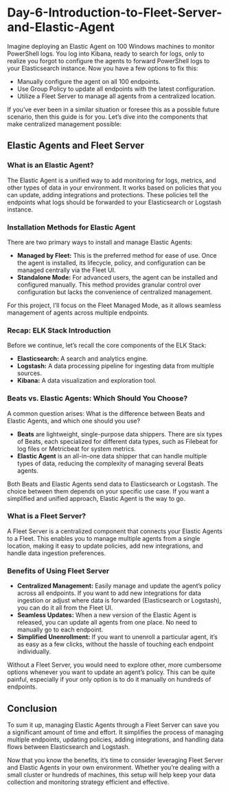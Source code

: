 # Day-6-Introduction-to-Fleet-Server-and-Elastic-Agent

Imagine deploying an Elastic Agent on 100 Windows machines to monitor PowerShell logs. You log into Kibana, ready to search for logs, only to realize you forgot to configure the agents to forward PowerShell logs to your Elasticsearch instance. Now you have a few options to fix this:

- Manually configure the agent on all 100 endpoints.
- Use Group Policy to update all endpoints with the latest configuration.
- Utilize a Fleet Server to manage all agents from a centralized location.

If you’ve ever been in a similar situation or foresee this as a possible future scenario, then this guide is for you. Let’s dive into the components that make centralized management possible:

## Elastic Agents and Fleet Server

### What is an Elastic Agent?

The Elastic Agent is a unified way to add monitoring for logs, metrics, and other types of data in your environment. It works based on policies that you can update, adding integrations and protections. These policies tell the endpoints what logs should be forwarded to your Elasticsearch or Logstash instance.

### Installation Methods for Elastic Agent

There are two primary ways to install and manage Elastic Agents:

- **Managed by Fleet:** This is the preferred method for ease of use. Once the agent is installed, its lifecycle, policy, and configuration can be managed centrally via the Fleet UI.
- **Standalone Mode:** For advanced users, the agent can be installed and configured manually. This method provides granular control over configuration but lacks the convenience of centralized management.

For this project, I’ll focus on the Fleet Managed Mode, as it allows seamless management of agents across multiple endpoints.

### Recap: ELK Stack Introduction

Before we continue, let’s recall the core components of the ELK Stack:

- **Elasticsearch:** A search and analytics engine.
- **Logstash:** A data processing pipeline for ingesting data from multiple sources.
- **Kibana:** A data visualization and exploration tool.

### Beats vs. Elastic Agents: Which Should You Choose?

A common question arises: What is the difference between Beats and Elastic Agents, and which one should you use?

- **Beats** are lightweight, single-purpose data shippers. There are six types of Beats, each specialized for different data types, such as Filebeat for log files or Metricbeat for system metrics.
- **Elastic Agent** is an all-in-one data shipper that can handle multiple types of data, reducing the complexity of managing several Beats agents.

Both Beats and Elastic Agents send data to Elasticsearch or Logstash. The choice between them depends on your specific use case. If you want a simplified and unified approach, Elastic Agent is the way to go.

### What is a Fleet Server?

A Fleet Server is a centralized component that connects your Elastic Agents to a Fleet. This enables you to manage multiple agents from a single location, making it easy to update policies, add new integrations, and handle data ingestion preferences.

### Benefits of Using Fleet Server

- **Centralized Management:** Easily manage and update the agent’s policy across all endpoints. If you want to add new integrations for data ingestion or adjust where data is forwarded (Elasticsearch or Logstash), you can do it all from the Fleet UI.
- **Seamless Updates:** When a new version of the Elastic Agent is released, you can update all agents from one place. No need to manually go to each endpoint.
- **Simplified Unenrollment:** If you want to unenroll a particular agent, it’s as easy as a few clicks, without the hassle of touching each endpoint individually.

Without a Fleet Server, you would need to explore other, more cumbersome options whenever you want to update an agent’s policy. This can be quite painful, especially if your only option is to do it manually on hundreds of endpoints.

## Conclusion

To sum it up, managing Elastic Agents through a Fleet Server can save you a significant amount of time and effort. It simplifies the process of managing multiple endpoints, updating policies, adding integrations, and handling data flows between Elasticsearch and Logstash.

Now that you know the benefits, it’s time to consider leveraging Fleet Server and Elastic Agents in your own environment. Whether you’re dealing with a small cluster or hundreds of machines, this setup will help keep your data collection and monitoring strategy efficient and effective.
